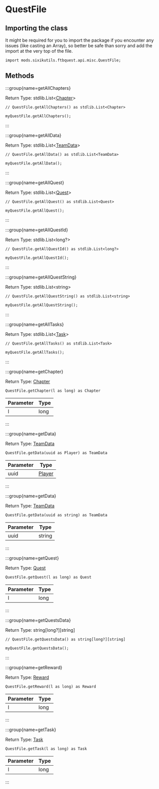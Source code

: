 # QuestFile

## Importing the class

It might be required for you to import the package if you encounter any issues (like casting an Array), so better be safe than sorry and add the import at the very top of the file.
```zenscript
import mods.sixikutils.ftbquest.api.misc.QuestFile;
```


## Methods

:::group{name=getAllChapters}

Return Type: stdlib.List&lt;[Chapter](/mods/sixikutils/ftbquest/quests/Chapter)&gt;

```zenscript
// QuestFile.getAllChapters() as stdlib.List<Chapter>

myQuestFile.getAllChapters();
```

:::

:::group{name=getAllData}

Return Type: stdlib.List&lt;[TeamData](/mods/sixikutils/ftbquest/quests/TeamData)&gt;

```zenscript
// QuestFile.getAllData() as stdlib.List<TeamData>

myQuestFile.getAllData();
```

:::

:::group{name=getAllQuest}

Return Type: stdlib.List&lt;[Quest](/mods/sixikutils/ftbquest/quests/Quest)&gt;

```zenscript
// QuestFile.getAllQuest() as stdlib.List<Quest>

myQuestFile.getAllQuest();
```

:::

:::group{name=getAllQuestId}

Return Type: stdlib.List&lt;long?&gt;

```zenscript
// QuestFile.getAllQuestId() as stdlib.List<long?>

myQuestFile.getAllQuestId();
```

:::

:::group{name=getAllQuestString}

Return Type: stdlib.List&lt;string&gt;

```zenscript
// QuestFile.getAllQuestString() as stdlib.List<string>

myQuestFile.getAllQuestString();
```

:::

:::group{name=getAllTasks}

Return Type: stdlib.List&lt;[Task](/mods/sixikutils/ftbquest/quests/Task)&gt;

```zenscript
// QuestFile.getAllTasks() as stdlib.List<Task>

myQuestFile.getAllTasks();
```

:::

:::group{name=getChapter}

Return Type: [Chapter](/mods/sixikutils/ftbquest/quests/Chapter)

```zenscript
QuestFile.getChapter(l as long) as Chapter
```

| Parameter | Type |
|-----------|------|
| l         | long |


:::

:::group{name=getData}

Return Type: [TeamData](/mods/sixikutils/ftbquest/quests/TeamData)

```zenscript
QuestFile.getData(uuid as Player) as TeamData
```

| Parameter |                       Type                       |
|-----------|--------------------------------------------------|
| uuid      | [Player](/vanilla/api/entity/type/player/Player) |


:::

:::group{name=getData}

Return Type: [TeamData](/mods/sixikutils/ftbquest/quests/TeamData)

```zenscript
QuestFile.getData(uuid as string) as TeamData
```

| Parameter |  Type  |
|-----------|--------|
| uuid      | string |


:::

:::group{name=getQuest}

Return Type: [Quest](/mods/sixikutils/ftbquest/quests/Quest)

```zenscript
QuestFile.getQuest(l as long) as Quest
```

| Parameter | Type |
|-----------|------|
| l         | long |


:::

:::group{name=getQuestsData}

Return Type: string[long?][string]

```zenscript
// QuestFile.getQuestsData() as string[long?][string]

myQuestFile.getQuestsData();
```

:::

:::group{name=getReward}

Return Type: [Reward](/mods/sixikutils/ftbquest/quests/Reward)

```zenscript
QuestFile.getReward(l as long) as Reward
```

| Parameter | Type |
|-----------|------|
| l         | long |


:::

:::group{name=getTask}

Return Type: [Task](/mods/sixikutils/ftbquest/quests/Task)

```zenscript
QuestFile.getTask(l as long) as Task
```

| Parameter | Type |
|-----------|------|
| l         | long |


:::


